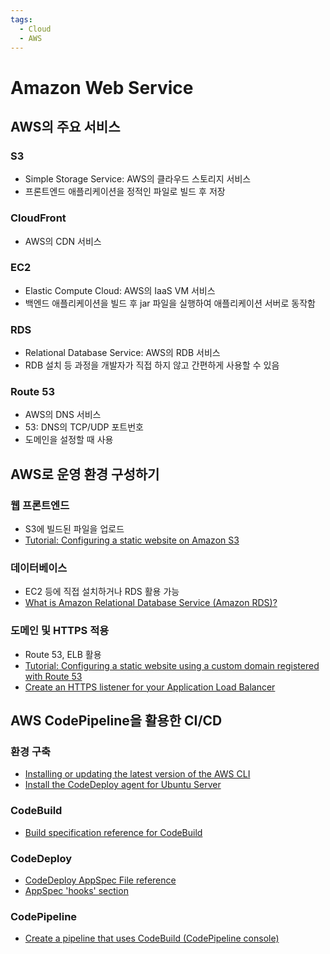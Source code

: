 ```yaml
---
tags:
  - Cloud
  - AWS
---
```

# Amazon Web Service

## AWS의 주요 서비스

### S3

- Simple Storage Service: AWS의 클라우드 스토리지 서비스
- 프론트엔드 애플리케이션을 정적인 파일로 빌드 후 저장

### CloudFront

- AWS의 CDN 서비스

### EC2

- Elastic Compute Cloud: AWS의 IaaS VM 서비스
- 백엔드 애플리케이션을 빌드 후 jar 파일을 실행하여 애플리케이션 서버로 동작함

### RDS

- Relational Database Service: AWS의 RDB 서비스
- RDB 설치 등 과정을 개발자가 직접 하지 않고 간편하게 사용할 수 있음

### Route 53

- AWS의 DNS 서비스
- 53: DNS의 TCP/UDP 포트번호
- 도메인을 설정할 때 사용

## AWS로 운영 환경 구성하기

### 웹 프론트엔드

- S3에 빌드된 파일을 업로드
- [Tutorial: Configuring a static website on Amazon S3](https://docs.aws.amazon.com/AmazonS3/latest/userguide/HostingWebsiteOnS3Setup.html)

### 데이터베이스

- EC2 등에 직접 설치하거나 RDS 활용 가능
- [What is Amazon Relational Database Service (Amazon RDS)?](https://docs.aws.amazon.com/AmazonRDS/latest/UserGuide/Welcome.html)

### 도메인 및 HTTPS 적용

- Route 53, ELB 활용
- [Tutorial: Configuring a static website using a custom domain registered with Route 53](https://docs.aws.amazon.com/AmazonS3/latest/userguide/website-hosting-custom-domain-walkthrough.html)
- [Create an HTTPS listener for your Application Load Balancer](https://docs.aws.amazon.com/elasticloadbalancing/latest/application/create-https-listener.html)

## AWS CodePipeline을 활용한 CI/CD

### 환경 구축

- [Installing or updating the latest version of the AWS CLI](https://docs.aws.amazon.com/cli/latest/userguide/getting-started-install.html)
- [Install the CodeDeploy agent for Ubuntu Server](https://docs.aws.amazon.com/codedeploy/latest/userguide/codedeploy-agent-operations-install-ubuntu.html)

### CodeBuild

- [Build specification reference for CodeBuild](https://docs.aws.amazon.com/codebuild/latest/userguide/build-spec-ref.html)

### CodeDeploy

- [CodeDeploy AppSpec File reference](https://docs.aws.amazon.com/codedeploy/latest/userguide/reference-appspec-file.html)
- [AppSpec 'hooks' section](https://docs.aws.amazon.com/codedeploy/latest/userguide/reference-appspec-file-structure-hooks.html)

### CodePipeline

- [Create a pipeline that uses CodeBuild (CodePipeline console)](https://docs.aws.amazon.com/codebuild/latest/userguide/how-to-create-pipeline-console.html)
